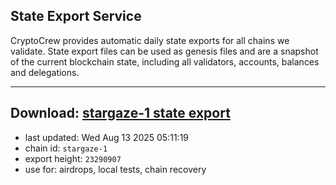 ## State Export Service
CryptoCrew provides automatic daily state exports for all chains we validate. State export files can be used as genesis files and are a snapshot of the current blockchain state, including all validators, accounts, balances and delegations.

---
**Download: [stargaze-1 state export](https://dl-eu2.ccvalidators.com/SERVICE/stargaze/stargaze-1_export_23290907.json)**
---

- last updated: Wed Aug 13 2025 05:11:19
- chain id: `stargaze-1`
- export height: `23290907`
- use for: airdrops, local tests, chain recovery
